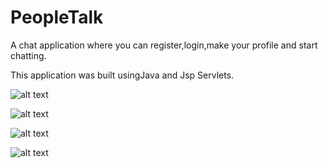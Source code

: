 # PeopleTalk 
A chat application where you can register,login,make your profile and start chatting.

This application  was built usingJava and Jsp Servlets.


![alt text](<https://github.com/ryan3142/PeopleTalk/blob/main/Interface.png>)

![alt text](<https://github.com/ryan3142/PeopleTalk/blob/main/Exception.png>)

![alt text](<https://github.com/ryan3142/PeopleTalk/blob/main/Profile.png>)

![alt text](<https://github.com/ryan3142/PeopleTalk/blob/main/Interface.png>)

